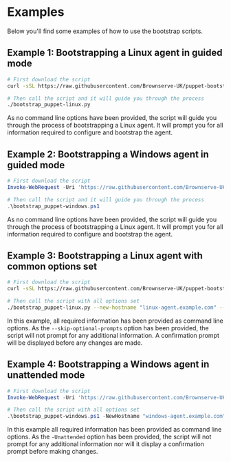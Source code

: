# Examples

Below you'll find some examples of how to use the bootstrap scripts.

## Example 1: Bootstrapping a Linux agent in guided mode

```bash
# First download the script
curl -sSL https://raw.githubusercontent.com/Brownserve-UK/puppet-bootstrap/main/bootstrap_puppet-linux.py

# Then call the script and it will guide you through the process
./bootstrap_puppet-linux.py
```

As no command line options have been provided, the script will guide you through the process of bootstrapping a Linux agent.
It will prompt you for all information required to configure and bootstrap the agent.

## Example 2: Bootstrapping a Windows agent in guided mode

```powershell
# First download the script
Invoke-WebRequest -Uri 'https://raw.githubusercontent.com/Brownserve-UK/puppet-bootstrap/main/bootstrap_puppet-windows.ps1' -OutFile bootstrap_puppet-windows.ps1

# Then call the script and it will guide you through the process
.\bootstrap_puppet-windows.ps1
```

As no command line options have been provided, the script will guide you through the process of bootstrapping a Linux agent.
It will prompt you for all information required to configure and bootstrap the agent.

## Example 3: Bootstrapping a Linux agent with common options set

```bash
# First download the script
curl -sSL https://raw.githubusercontent.com/Brownserve-UK/puppet-bootstrap/main/bootstrap_puppet-linux.py

# Then call the script with all options set
./bootstrap_puppet-linux.py --new-hostname "linux-agent.example.com" --agent-version '7' --puppet-server "puppetserver.example.com" --environment "production" --csr-extensions '{"pp_environment":"live","pp_role":"example_node","pp_service":"example_node"}' --skip-optional-prompts
```

In this example, all required information has been provided as command line options. As the `--skip-optional-prompts` option has been provided, the script will not prompt for any additional information. A confirmation prompt will be displayed before any changes are made.

## Example 4: Bootstrapping a Windows agent in unattended mode

```powershell
# First download the script
Invoke-WebRequest -Uri 'https://raw.githubusercontent.com/Brownserve-UK/puppet-bootstrap/main/bootstrap_puppet-windows.ps1' -OutFile bootstrap_puppet-windows.ps1

# Then call the script with all options set
.\bootstrap_puppet-windows.ps1 -NewHostname "windows-agent.example.com" -AgentVersion '7' -PuppetServer "puppetserver.example.com" -Environment "production" -CsrExtensions @{pp_environment="live";pp_role="example_node";pp_service="example_node"} -Unattended
```

In this example all required information has been provided as command line options. As the `-Unattended` option has been provided, the script will not prompt for any additional information nor will it display a confirmation prompt before making changes.
